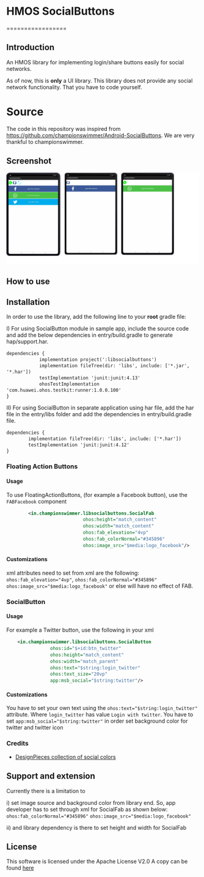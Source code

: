 # HMOS SocialButtons
=================

Introduction
------------
An HMOS library for implementing login/share buttons easily for social networks.

As of now, this is **only** a UI library. This library does not provide any social network
functionality. That you have to code yourself.

# Source

The code in this repository was inspired from https://github.com/championswimmer/Android-SocialButtons. We are very thankful to championswimmer.

Screenshot
----------
![screenshot](screenshot/screen.png)

## How to use

## Installation
In order to use the library, add the following line to your **root** gradle file:

I) For using SocialButton module in sample app, include the source code and add the below dependencies in entry/build.gradle to generate hap/support.har.
```
dependencies {
            implementation project(':libsocialbuttons')
            implementation fileTree(dir: 'libs', include: ['*.jar', '*.har'])
            testImplementation 'junit:junit:4.13'
            ohosTestImplementation 'com.huawei.ohos.testkit:runner:1.0.0.100'
}
```
II) For using SocialButton in separate application using har file, add the har file in the entry/libs folder and add the dependencies in entry/build.gradle file.
```
dependencies {
        implementation fileTree(dir: 'libs', include: ['*.har'])
        testImplementation 'junit:junit:4.12'
}
```
### Floating Action Buttons
#### Usage
To use FloatingActionButtons, (for example a Facebook button), use the `FABFacebook` component

```xml
        <in.championswimmer.libsocialbuttons.SocialFab
                            ohos:height="match_content"
                            ohos:width="match_content"
                            ohos:fab_elevation="4vp"
                            ohos:fab_colorNormal="#345896"
                            ohos:image_src="$media:logo_facebook"/>

```

#### Customizations
xml attributes need to set from xml are the following:
`ohos:fab_elevation="4vp"`,
`ohos:fab_colorNormal="#345896"`
`ohos:image_src="$media:logo_facebook"`
 or else will have no effect of FAB. 

### SocialButton
#### Usage
For example a Twitter button, use the following in your xml   
```xml
    <in.championswimmer.libsocialbuttons.SocialButton
                ohos:id="$+id:btn_twitter"
                ohos:height="match_content"
                ohos:width="match_parent"
                ohos:text="$string:login_twitter"
                ohos:text_size="20vp"
                app:msb_social="$string:twitter"/>
```

#### Customizations
You have to set your own text using the `ohos:text="$string:login_twitter"` attribute. Where `login_twitter` has value `Login with twitter`.
You have to set `app:msb_social="$string:twitter"` in order set background color for twitter and twitter icon 


### Credits 
* [DesignPieces collection of social colors](http://designpieces.com/2012/12/social-media-colours-hex-and-rgb/)

Support and extension
---------------------

Currently there is a limitation to

i) set image source and background color from library end. So, app developer has to set through xml for SocialFab as shown below:
`ohos:fab_colorNormal="#345896"`
`ohos:image_src="$media:logo_facebook"`

ii) and library dependency is there to set height and width for SocialFab


## License 
This software is licensed under the Apache License V2.0
A copy can be found [here](./LICENSE.md)
